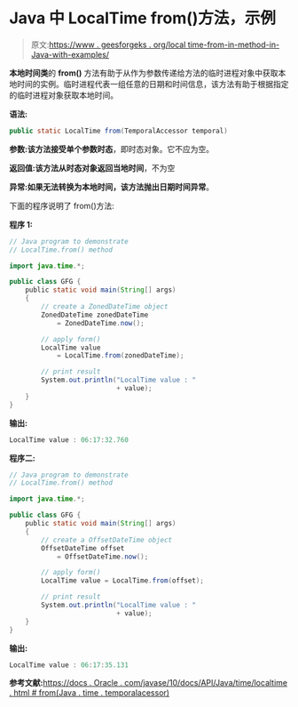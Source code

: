 # Java 中 LocalTime from()方法，示例

> 原文:[https://www . geesforgeks . org/local time-from-in-method-in-Java-with-examples/](https://www.geeksforgeeks.org/localtime-from-method-in-java-with-examples/)

**本地时间类**的 **from()** 方法有助于从作为参数传递给方法的临时进程对象中获取本地时间的实例。临时进程代表一组任意的日期和时间信息，该方法有助于根据指定的临时进程对象获取本地时间。

**语法:**

```java
public static LocalTime from(TemporalAccessor temporal)

```

**参数:**该方法接受单个参数**时态**，即时态对象。它不应为空。

**返回值:**该方法从时态对象返回**当地时间**，不为空

**异常:**如果无法转换为本地时间，该方法抛出**日期时间异常**。

下面的程序说明了 from()方法:

**程序 1:**

```java
// Java program to demonstrate
// LocalTime.from() method

import java.time.*;

public class GFG {
    public static void main(String[] args)
    {
        // create a ZonedDateTime object
        ZonedDateTime zonedDateTime
            = ZonedDateTime.now();

        // apply form()
        LocalTime value
            = LocalTime.from(zonedDateTime);

        // print result
        System.out.println("LocalTime value : "
                           + value);
    }
}
```

**输出:**

```java
LocalTime value : 06:17:32.760

```

**程序二:**

```java
// Java program to demonstrate
// LocalTime.from() method

import java.time.*;

public class GFG {
    public static void main(String[] args)
    {
        // create a OffsetDateTime object
        OffsetDateTime offset
            = OffsetDateTime.now();

        // apply form()
        LocalTime value = LocalTime.from(offset);

        // print result
        System.out.println("LocalTime value : "
                           + value);
    }
}
```

**输出:**

```java
LocalTime value : 06:17:35.131

```

**参考文献:**[https://docs . Oracle . com/javase/10/docs/API/Java/time/localtime . html # from(Java . time . temporalacessor)](https://docs.oracle.com/javase/10/docs/api/java/time/LocalTime.html#from(java.time.temporal.TemporalAccessor))